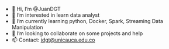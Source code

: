 - 👋 Hi, I’m @JuanDGT
- 👀 I’m interested in learn data analyst
- 🌱 I’m currently learning python, Docker, Spark, Streaming Data Manipulation 
- 💞️ I’m looking to collaborate on some projects and help 
- 📫 Contact: jdgt@unicauca.edu.co

<!---
JuanDGT/JuanDGT is a ✨ special ✨ repository because its `README.md` (this file) appears on your GitHub profile.
You can click the Preview link to take a look at your changes.
--->
